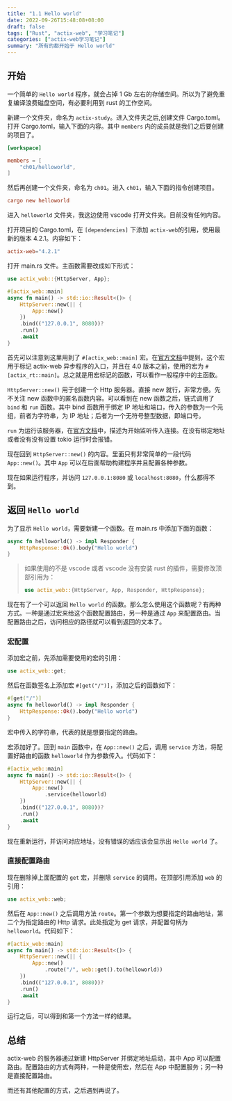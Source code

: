 ```yaml
---
title: "1.1 Hello world"
date: 2022-09-26T15:48:08+08:00
draft: false
tags: ["Rust", "actix-web", "学习笔记"]
categories: ["actix-web学习笔记"]
summary: "所有的都开始于 Hello world"
---
```


## 开始
一个简单的 `Hello world` 程序，就会占掉 1 Gb 左右的存储空间。所以为了避免重复编译浪费磁盘空间，有必要利用到 rust 的工作空间。

新建一个文件夹，命名为 `actix-study`。进入文件夹之后,创建文件 Cargo.toml。打开 Cargo.toml，输入下面的内容。其中 `members` 内的成员就是我们之后要创建的项目了。
```toml
[workspace]

members = [
    "ch01/helloworld",
]
```

然后再创建一个文件夹，命名为 `ch01`。进入 `ch01`，输入下面的指令创建项目。

```toml
cargo new helloworld
```

进入 `helloworld` 文件夹，我这边使用 vscode 打开文件夹。目前没有任何内容。

打开项目的 Cargo.toml，在 `[dependencies]` 下添加 `actix-web`的引用，使用最新的版本 4.2.1。内容如下：
```toml
actix-web="4.2.1"
```

打开 main.rs 文件。主函数需要改成如下形式：
```rust
use actix_web::{HttpServer, App};

#[actix_web::main]
async fn main() -> std::io::Result<()> {
    HttpServer::new(|| {
        App::new()
    })
    .bind(("127.0.0.1", 8080))?
    .run()
    .await
}
```

首先可以注意到这里用到了 `#[actix_web::main]` 宏。在[官方文档](https://docs.rs/actix-web/4.2.1/actix_web/attr.main.html)中提到，这个宏用于标记 actix-web 异步程序的入口，并且在 4.0 版本之前，使用的宏为  `#[actix_rt::main]`。总之就是用宏标记的函数，可以看作一般程序中的主函数。

`HttpServer::new()` 用于创建一个 Http 服务器。直接 new 就行，非常方便。先不关注 new 函数中的匿名函数内容。可以看到在 new 函数之后，链式调用了 `bind` 和 `run` 函数。其中 bind 函数用于绑定 IP 地址和端口，传入的参数为一个元组，前者为字符串，为 IP 地址；后者为一个无符号整型数据，即端口号。

`run` 为运行该服务器，在[官方文档](https://docs.rs/actix-web/4.2.1/actix_web/struct.HttpServer.html#method.run)中，描述为开始监听传入连接。在没有绑定地址或者没有没有设置 tokio 运行时会报错。

现在回到 `HttpServer::new()` 的内容。里面只有非常简单的一段代码 `App::new()`。其中 `App` 可以在后面帮助构建程序并且配置各种参数。

现在如果运行程序，并访问 `127.0.0.1:8080` 或 `localhost:8080`，什么都得不到。

## 返回 `Hello world`
为了显示 `Hello world`，需要新建一个函数。在 main.rs 中添加下面的函数：
```rust
async fn helloworld() -> impl Responder {
    HttpResponse::Ok().body("Hello world")
}
```

> 如果使用的不是 vscode 或者 vscode 没有安装 rust 的插件，需要修改顶部引用为：
> ```rust
> use actix_web::{HttpServer, App, Responder, HttpResponse};
> ```

现在有了一个可以返回 `Hello world` 的函数。那么怎么使用这个函数呢？有两种方式。一种是通过宏来给这个函数配置路由，另一种是通过 `App` 来配置路由。当配置路由之后，访问相应的路径就可以看到返回的文本了。

### 宏配置
添加宏之前，先添加需要使用的宏的引用：
```rust
use actix_web::get;
```

然后在函数签名上添加宏 `#[get("/")]`，添加之后的函数如下：
```rust
#[get("/")]
async fn helloworld() -> impl Responder {
    HttpResponse::Ok().body("Hello world")
}
```

宏中传入的字符串，代表的就是想要指定的路由。

宏添加好了。回到 `main` 函数中，在 `App::new()` 之后，调用 `service` 方法，将配置好路由的函数 `helloworld` 作为参数传入。代码如下：
```rust
#[actix_web::main]
async fn main() -> std::io::Result<()> {
    HttpServer::new(|| {
        App::new()
            .service(helloworld)
    })
    .bind(("127.0.0.1", 8080))?
    .run()
    .await
}
```

现在重新运行，并访问对应地址，没有错误的话应该会显示出 `Hello world` 了。

### 直接配置路由
现在删除掉上面配置的 `get` 宏，并删除 `service` 的调用。在顶部引用添加 `web` 的引用：
```rust
use actix_web::web;
```

然后在 `App::new()` 之后调用方法 `route`。第一个参数为想要指定的路由地址，第二个为指定路由的 Http 请求。此处指定为 get 请求，并配置句柄为 `helloworld`。代码如下：
```rust
#[actix_web::main]
async fn main() -> std::io::Result<()> {
    HttpServer::new(|| {
        App::new()
            .route("/", web::get().to(helloworld))
    })
    .bind(("127.0.0.1", 8080))?
    .run()
    .await
}
```

运行之后，可以得到和第一个方法一样的结果。

## 总结
actix-web 的服务器通过新建 HttpServer 并绑定地址启动，其中 App 可以配置路由。配置路由的方式有两种，一种是使用宏，然后在 App 中配置服务；另一种是直接配置路由。

而还有其他配置的方式，之后遇到再说了。